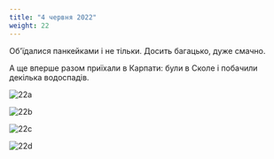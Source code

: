 ```yaml
---
title: "4 червня 2022"
weight: 22
---
```

Об'їдалися панкейками і не тільки. Досить багацько, дуже смачно. 

А ще вперше разом приїхали в Карпати: були в Сколе і побачили декілька водоспадів.

![22a](/images/2022-06-04-1.jpg)

![22b](/images/2022-06-04-2.jpg)

![22c](/images/2022-06-04-3.jpg)

![22d](/images/2022-06-04-4.jpg)